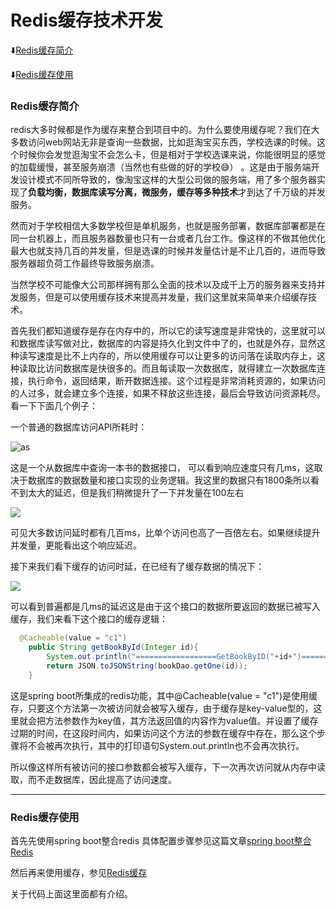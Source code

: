 # Redis缓存技术开发 #

:arrow_down:[Redis缓存简介](#a1)

:arrow_down:[Redis缓存使用](#a2)

<p id="a1"></p>

### Redis缓存简介 ###

redis大多时候都是作为缓存来整合到项目中的。为什么要使用缓存呢？我们在大多数访问web网站无非是查询一些数据，比如逛淘宝买东西，学校选课的时候。这个时候你会发觉逛淘宝不会怎么卡，但是相对于学校选课来说，你能很明显的感觉的加载缓慢，甚至服务崩溃（当然也有些做的好的学校:sweat_smile:） 。这是由于服务端开发设计模式不同所导致的，像淘宝这样的大型公司做的服务端，用了多个服务器实现了**负载均衡，数据库读写分离，微服务，缓存等多种技术**才到达了千万级的并发服务。

然而对于学校相信大多数学校但是单机服务，也就是服务部署，数据库部署都是在同一台机器上，而且服务器数量也只有一台或者几台工作。像这样的不做其他优化最大也就支持几百的并发量，但是选课的时候并发量估计是不止几百的，进而导致服务器超负荷工作最终导致服务崩溃。

当然学校不可能像大公司那样拥有那么全面的技术以及成千上万的服务器来支持并发服务，但是可以使用缓存技术来提高并发量，我们这里就来简单来介绍缓存技术。

首先我们都知道缓存是存在内存中的，所以它的读写速度是非常快的，这里就可以和数据库读写做对比，数据库的内容是持久化到文件中了的，也就是外存，显然这种读写速度是比不上内存的，所以使用缓存可以让更多的访问落在读取内存上，这种读取比访问数据库是快很多的。而且每读取一次数据库，就得建立一次数据库连接，执行命令，返回结果，断开数据连接。这个过程是非常消耗资源的，如果访问的人过多，就会建立多个连接，如果不释放这些连接，最后会导致访问资源耗尽。看一下下面几个例子：

一个普通的数据库访问API所耗时：

![as](https://github.com/Lumnca/Redis/blob/master/img/a2.png)

这是一个从数据库中查询一本书的数据接口， 可以看到响应速度只有几ms，这取决于数据库的数据数量和接口实现的业务逻辑。我这里的数据只有1800条所以看不到太大的延迟，但是我们稍微提升了一下并发量在100左右

![](https://github.com/Lumnca/Redis/blob/master/img/a3.png)

可见大多数访问延时都有几百ms，比单个访问也高了一百倍左右。如果继续提升并发量，更能看出这个响应延迟。

接下来我们看下缓存的访问时延，在已经有了缓存数据的情况下：

![](https://github.com/Lumnca/Redis/blob/master/img/a4.png)

可以看到普遍都是几ms的延迟这是由于这个接口的数据所要返回的数据已被写入缓存，我们来看下这个接口的缓存逻辑：

```java
  @Cacheable(value = "c1")
    public String getBookById(Integer id){
        System.out.println("==================GetBookByID("+id+")==================");
        return JSON.toJSONString(bookDao.getOne(id));
    }
```

这是spring boot所集成的redis功能，其中@Cacheable(value = "c1")是使用缓存，只要这个方法第一次被访问就会被写入缓存，由于缓存是key-value型的，这里就会把方法参数作为key值，其方法返回值的内容作为value值。并设置了缓存过期的时间，在这段时间内，如果访问这个方法的参数在缓存中存在，那么这个步骤将不会被再次执行，其中的打印语句System.out.println也不会再次执行。

所以像这样所有被访问的接口参数都会被写入缓存，下一次再次访问就从内存中读取，而不走数据库，因此提高了访问速度。

****

<p id="a2"></p>

### Redis缓存使用 ###

首先先使用spring boot整合redis 具体配置步骤参见这篇文章[spring boot整合Redis](https://github.com/Lumnca/Spring-Boot/blob/master/Spring%20Boot%E6%95%B4%E5%90%88NoSql.md)

然后再来使用缓存，参见[Redis缓存](https://github.com/Lumnca/Spring-Boot/blob/master/%E7%BC%93%E5%AD%98.md)

关于代码上面这里面都有介绍。




